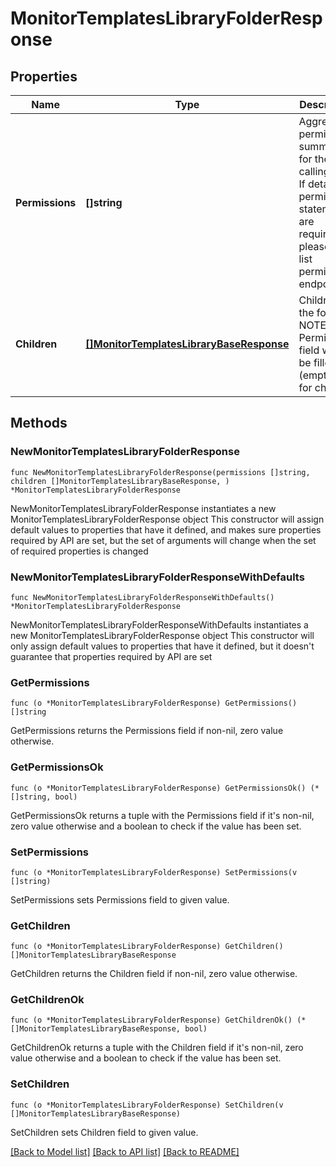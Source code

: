 # MonitorTemplatesLibraryFolderResponse

## Properties

Name | Type | Description | Notes
------------ | ------------- | ------------- | -------------
**Permissions** | **[]string** | Aggregated permission summary for the calling user. If detailed permission statements are required, please call list permissions endpoint. | 
**Children** | [**[]MonitorTemplatesLibraryBaseResponse**](MonitorTemplatesLibraryBaseResponse.md) | Children of the folder. NOTE: Permissions field will not be filled (empty list) for children. | 

## Methods

### NewMonitorTemplatesLibraryFolderResponse

`func NewMonitorTemplatesLibraryFolderResponse(permissions []string, children []MonitorTemplatesLibraryBaseResponse, ) *MonitorTemplatesLibraryFolderResponse`

NewMonitorTemplatesLibraryFolderResponse instantiates a new MonitorTemplatesLibraryFolderResponse object
This constructor will assign default values to properties that have it defined,
and makes sure properties required by API are set, but the set of arguments
will change when the set of required properties is changed

### NewMonitorTemplatesLibraryFolderResponseWithDefaults

`func NewMonitorTemplatesLibraryFolderResponseWithDefaults() *MonitorTemplatesLibraryFolderResponse`

NewMonitorTemplatesLibraryFolderResponseWithDefaults instantiates a new MonitorTemplatesLibraryFolderResponse object
This constructor will only assign default values to properties that have it defined,
but it doesn't guarantee that properties required by API are set

### GetPermissions

`func (o *MonitorTemplatesLibraryFolderResponse) GetPermissions() []string`

GetPermissions returns the Permissions field if non-nil, zero value otherwise.

### GetPermissionsOk

`func (o *MonitorTemplatesLibraryFolderResponse) GetPermissionsOk() (*[]string, bool)`

GetPermissionsOk returns a tuple with the Permissions field if it's non-nil, zero value otherwise
and a boolean to check if the value has been set.

### SetPermissions

`func (o *MonitorTemplatesLibraryFolderResponse) SetPermissions(v []string)`

SetPermissions sets Permissions field to given value.


### GetChildren

`func (o *MonitorTemplatesLibraryFolderResponse) GetChildren() []MonitorTemplatesLibraryBaseResponse`

GetChildren returns the Children field if non-nil, zero value otherwise.

### GetChildrenOk

`func (o *MonitorTemplatesLibraryFolderResponse) GetChildrenOk() (*[]MonitorTemplatesLibraryBaseResponse, bool)`

GetChildrenOk returns a tuple with the Children field if it's non-nil, zero value otherwise
and a boolean to check if the value has been set.

### SetChildren

`func (o *MonitorTemplatesLibraryFolderResponse) SetChildren(v []MonitorTemplatesLibraryBaseResponse)`

SetChildren sets Children field to given value.



[[Back to Model list]](../README.md#documentation-for-models) [[Back to API list]](../README.md#documentation-for-api-endpoints) [[Back to README]](../README.md)



